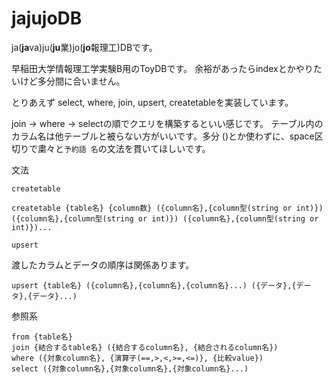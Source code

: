 # jajujoDB
ja(**ja**va)ju(**ju**業)jo(**jo**報理工)DBです。

早稲田大学情報理工学実験B用のToyDBです。
余裕があったらindexとかやりたいけど多分間に合いません。

とりあえず
select, where, join, upsert, createtableを実装しています。

join -> where -> selectの順でクエリを構築するといい感じです。
テーブル内のカラム名は他テーブルと被らない方がいいです。多分
()とか使わずに、space区切りで粛々と`予約語 名`の文法を貫いてほしいです。

文法

`createtable`
```
createtable {table名} {column数} ({column名},{column型(string or int)}) ({column名},{column型(string or int)}) ({column名},{column型(string or int)})...
```

`upsert`

渡したカラムとデータの順序は関係あります。
```
upsert {table名} ({column名},{column名},{column名}...) ({データ},{データ},{データ}...)
```

参照系
```
from {table名}
join {結合するtable名} ({結合するcolumn名}, {結合されるcolumn名})
where ({対象column名}, {演算子(==,>,<,>=,<=)}, {比較value})
select ({対象column名},{対象column名},{対象column名}...)
```
